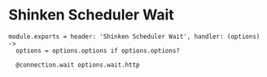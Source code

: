 
# Shinken Scheduler Wait

    module.exports = header: 'Shinken Scheduler Wait', handler: (options) ->
      options = options.options if options.options?

      @connection.wait options.wait.http
